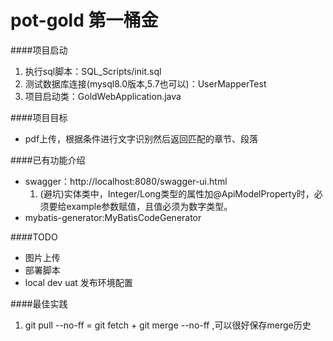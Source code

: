 # pot-gold  第一桶金


####项目启动
1. 执行sql脚本：SQL_Scripts/init.sql
2. 测试数据库连接(mysql8.0版本,5.7也可以)：UserMapperTest
3. 项目启动类：GoldWebApplication.java

####项目目标
- pdf上传，根据条件进行文字识别然后返回匹配的章节、段落

####已有功能介绍
- swagger：http://localhost:8080/swagger-ui.html
    1. (避坑)实体类中，Integer/Long类型的属性加@ApiModelProperty时，必须要给example参数赋值，且值必须为数字类型。
- mybatis-generator:MyBatisCodeGenerator

####TODO
- 图片上传
- 部署脚本
- local dev uat 发布环境配置


####最佳实践
1. git pull --no-ff  =  git fetch + git merge --no-ff ,可以很好保存merge历史

